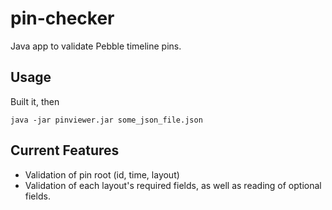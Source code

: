 # pin-checker

Java app to validate Pebble timeline pins.

## Usage

Built it, then

```
java -jar pinviewer.jar some_json_file.json
```

## Current Features

* Validation of pin root (id, time, layout)
* Validation of each layout's required fields, as well as reading of optional fields.
